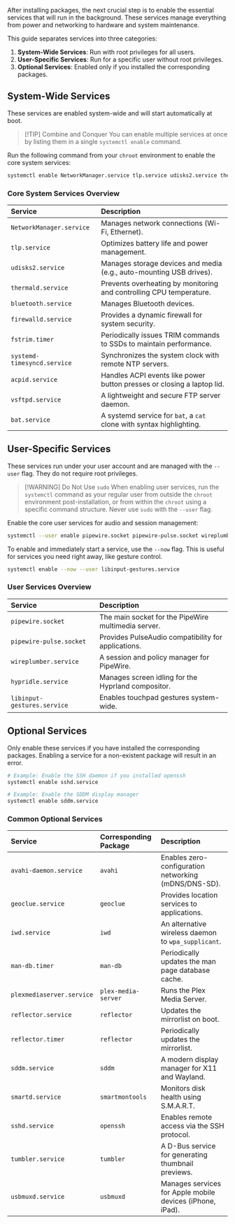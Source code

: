 
After installing packages, the next crucial step is to enable the essential services that will run in the background. These services manage everything from power and networking to hardware and system maintenance.


This guide separates services into three categories:
1.  **System-Wide Services**: Run with root privileges for all users.
2.  **User-Specific Services**: Run for a specific user without root privileges.
3.  **Optional Services**: Enabled only if you installed the corresponding packages.

## System-Wide Services

These services are enabled system-wide and will start automatically at boot.

> [!TIP] Combine and Conquer
> You can enable multiple services at once by listing them in a single `systemctl enable` command.

Run the following command from your `chroot` environment to enable the core system services:

```bash
systemctl enable NetworkManager.service tlp.service udisks2.service thermald.service bluetooth.service firewalld.service fstrim.timer systemd-timesyncd.service acpid.service vsftpd.service bat.service
```

### Core System Services Overview

| Service | Description |
| :--- | :--- |
| `NetworkManager.service` | Manages network connections (Wi-Fi, Ethernet). |
| `tlp.service` | Optimizes battery life and power management. |
| `udisks2.service` | Manages storage devices and media (e.g., auto-mounting USB drives). |
| `thermald.service` | Prevents overheating by monitoring and controlling CPU temperature. |
| `bluetooth.service` | Manages Bluetooth devices. |
| `firewalld.service` | Provides a dynamic firewall for system security. |
| `fstrim.timer` | Periodically issues TRIM commands to SSDs to maintain performance. |
| `systemd-timesyncd.service` | Synchronizes the system clock with remote NTP servers. |
| `acpid.service` | Handles ACPI events like power button presses or closing a laptop lid. |
| `vsftpd.service` | A lightweight and secure FTP server daemon. |
| `bat.service` | A systemd service for `bat`, a `cat` clone with syntax highlighting. |

## User-Specific Services

These services run under your user account and are managed with the `--user` flag. They do not require root privileges.

> [!WARNING] Do Not Use `sudo`
> When enabling user services, run the `systemctl` command as your regular user from outside the `chroot` environment post-installation, or from within the `chroot` using a specific command structure. Never use `sudo` with the `--user` flag.

Enable the core user services for audio and session management:

```bash
systemctl --user enable pipewire.socket pipewire-pulse.socket wireplumber.service hypridle.service
```

To enable and immediately start a service, use the `--now` flag. This is useful for services you need right away, like gesture control.

```bash
systemctl enable --now --user libinput-gestures.service
```

### User Services Overview

| Service | Description |
| :--- | :--- |
| `pipewire.socket` | The main socket for the PipeWire multimedia server. |
| `pipewire-pulse.socket` | Provides PulseAudio compatibility for applications. |
| `wireplumber.service` | A session and policy manager for PipeWire. |
| `hypridle.service` | Manages screen idling for the Hyprland compositor. |
| `libinput-gestures.service` | Enables touchpad gestures system-wide. |

## Optional Services

Only enable these services if you have installed the corresponding packages. Enabling a service for a non-existent package will result in an error.

```bash
# Example: Enable the SSH daemon if you installed openssh
systemctl enable sshd.service

# Example: Enable the SDDM display manager
systemctl enable sddm.service
```

### Common Optional Services

| Service | Corresponding Package | Description |
| :--- | :--- | :--- |
| `avahi-daemon.service` | `avahi` | Enables zero-configuration networking (mDNS/DNS-SD). |
| `geoclue.service` | `geoclue` | Provides location services to applications. |
| `iwd.service` | `iwd` | An alternative wireless daemon to `wpa_supplicant`. |
| `man-db.timer` | `man-db` | Periodically updates the man page database cache. |
| `plexmediaserver.service` | `plex-media-server` | Runs the Plex Media Server. |
| `reflector.service` | `reflector` | Updates the mirrorlist on boot. |
| `reflector.timer` | `reflector` | Periodically updates the mirrorlist. |
| `sddm.service` | `sddm` | A modern display manager for X11 and Wayland. |
| `smartd.service` | `smartmontools` | Monitors disk health using S.M.A.R.T. |
| `sshd.service` | `openssh` | Enables remote access via the SSH protocol. |
| `tumbler.service` | `tumbler` | A D-Bus service for generating thumbnail previews. |
| `usbmuxd.service` | `usbmuxd` | Manages services for Apple mobile devices (iPhone, iPad). |

